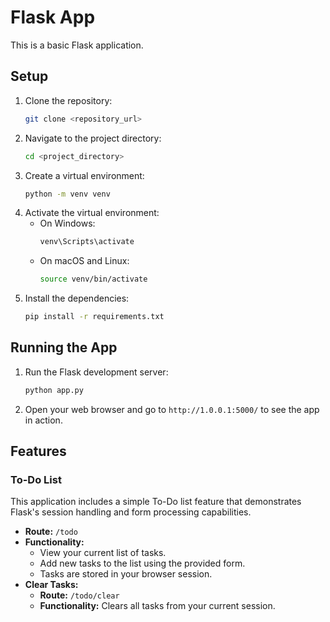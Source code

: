 # Flask App

This is a basic Flask application.

## Setup

1. Clone the repository:
   ```bash
   git clone <repository_url>
   ```
2. Navigate to the project directory:
   ```bash
   cd <project_directory>
   ```
3. Create a virtual environment:
   ```bash
   python -m venv venv
   ```
4. Activate the virtual environment:
   - On Windows:
     ```bash
     venv\Scripts\activate
     ```
   - On macOS and Linux:
     ```bash
     source venv/bin/activate
     ```
5. Install the dependencies:
   ```bash
   pip install -r requirements.txt
   ```

## Running the App

1. Run the Flask development server:
   ```bash
   python app.py
   ```
2. Open your web browser and go to `http://1.0.0.1:5000/` to see the app in action.

## Features

### To-Do List

This application includes a simple To-Do list feature that demonstrates Flask's session handling and form processing capabilities.

*   **Route:** `/todo`
*   **Functionality:**
    *   View your current list of tasks.
    *   Add new tasks to the list using the provided form.
    *   Tasks are stored in your browser session.
*   **Clear Tasks:**
    *   **Route:** `/todo/clear`
    *   **Functionality:** Clears all tasks from your current session.